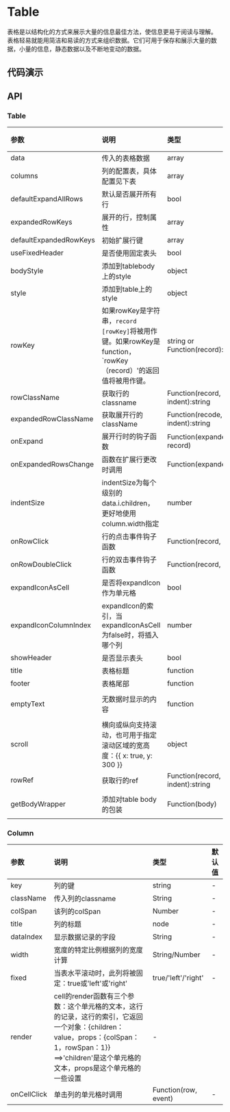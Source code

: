 # Table

表格是以结构化的方式来展示大量的信息最佳方法，使信息更易于阅读与理解。
表格轻易就能用简洁和易读的方式来组织数据。它们可用于保存和展示大量的数据，小量的信息，静态数据以及不断地变动的数据。

## 代码演示

## API

### Table

|参数|说明|类型|默认值|
|:--|:---|:--|:---|
|data|传入的表格数据|array|[]|
|columns|列的配置表，具体配置见下表|array|-|
|defaultExpandAllRows|默认是否展开所有行|bool|false|
|expandedRowKeys|展开的行，控制属性|array|-|
|defaultExpandedRowKeys|初始扩展行键|array|[]|
|useFixedHeader|是否使用固定表头|bool|false|
|bodyStyle|添加到tablebody上的style|object|{}|
|style|添加到table上的style|object|{}|
|rowKey|如果rowKey是字符串，`record [rowKey]`将被用作键。如果rowKey是function，`rowKey（record）'的返回值将被用作键。|	string or Function(record):string|'key'|
|rowClassName|获取行的classname|Function(record, index, indent):string|() => ''|
|expandedRowClassName|获取展开行的className|Function(recode, index, indent):string|() => ''|
|onExpand|展开行时的钩子函数|Function(expanded, record)|() => ''|
|onExpandedRowsChange|函数在扩展行更改时调用|Function(expandedRows)|() => ''|
|indentSize|indentSize为每个级别的data.i.children，更好地使用column.width指定|number|15|
|onRowClick|行的点击事件钩子函数|Function(record, index)|() => ''|
|onRowDoubleClick|行的双击事件钩子函数|Function(record, index)|() => ''|
|expandIconAsCell|是否将expandIcon作为单元格|bool|false|
|expandIconColumnIndex|expandIcon的索引，当expandIconAsCell为false时，将插入哪个列|number|0|
|showHeader|是否显示表头|bool|true|
|title|表格标题|function|-|
|footer|表格尾部|function|-|
|emptyText|无数据时显示的内容|function|() => 'No Data'|
|scroll|横向或纵向支持滚动，也可用于指定滚动区域的宽高度：{{ x: true, y: 300 }}|object|{}|
|rowRef|获取行的ref|Function(record, index, indent):string|() => null|
|getBodyWrapper|添加对table body的包装|Function(body)|body => body|

### Column

|参数|说明|类型|默认值|
|:--|:---|:--|:---|
|key|列的键|string|-|
|className|传入列的classname|String	|-|
|colSpan|该列的colSpan|Number|-|
|title|列的标题|node|-|
|dataIndex|	显示数据记录的字段|String|-|
|width|宽度的特定比例根据列的宽度计算|String/Number|-|
|fixed|	当表水平滚动时，此列将被固定：true或'left'或'right'| true/'left'/'right'|-|
|render|cell的render函数有三个参数：这个单元格的文本，这行的记录，这行的索引，它返回一个对象：{children：value，props：{colSpan：1，rowSpan：1}} ==>'children'是这个单元格的文本，props是这个单元格的一些设置|-|
|onCellClick|单击列的单元格时调用|Function(row, event)|-|
